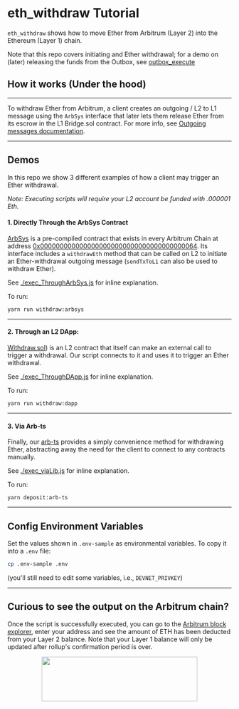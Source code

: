 # eth_withdraw Tutorial

`eth_withdraw` shows how to move Ether from Arbitrum (Layer 2) into the Ethereum (Layer 1) chain.

Note that this repo covers initiating and Ether withdrawal; for a demo on (later) releasing the funds from the Outbox, see [outbox_execute](../outbox-execute/README.md)

## How it works (Under the hood)

---

To withdraw Ether from Arbitrum, a client creates an outgoing / L2 to L1 message using the `ArbSys` interface that later lets them release Ether from its escrow in the L1 Bridge.sol contract. For more info, see [Outgoing messages documentation](https://developer.offchainlabs.com/docs/l1_l2_messages#l2-to-l1-messages-lifecycle).

---

## Demos

In this repo we show 3 different examples of how a client may trigger an Ether withdrawal.

_Note: Executing scripts will require your L2 account be funded with .000001 Eth._

#### **1. Directly Through the ArbSys Contract**

[ArbSys](https://developer.offchainlabs.com/docs/arbsys) is a pre-compiled contract that exists in every Arbitrum Chain at address [0x0000000000000000000000000000000000000064](https://explorer.arbitrum.io/address/0x0000000000000000000000000000000000000064). Its interface includes a `withdrawEth` method that can be called on L2 to initiate an Ether-withdrawal outgoing message (`sendTxToL1` can also be used to withdraw Ether).

See [./exec_ThroughArbSys.js](./scripts/exec_ThroughArbSys.js) for inline explanation.

To run:

```
yarn run withdraw:arbsys
```

---

#### **2. Through an L2 DApp:**

[Withdraw.sol](./contracts/Deposit.sol)) is an L2 contract that itself can make an external call to trigger a withdrawal. Our script connects to it and uses it to trigger an Ether withdrawal.

See [./exec_ThroughDApp.js](./scripts/exec_ThroughDApps.js) for inline explanation.

To run:

```
yarn run withdraw:dapp
```

---

#### 3. **Via Arb-ts**

Finally, our [arb-ts](https://github.com/OffchainLabs/arbitrum/tree/master/packages/arb-ts) provides a simply convenience method for withdrawing Ether, abstracting away the need for the client to connect to any contracts manually.

See [./exec_viaLib.js](./scripts/exec_viaLib.js) for inline explanation.

To run:

```
yarn deposit:arb-ts
```

---

## Config Environment Variables

Set the values shown in `.env-sample` as environmental variables. To copy it into a `.env` file:

```bash
cp .env-sample .env
```

(you'll still need to edit some variables, i.e., `DEVNET_PRIVKEY`)

---

## Curious to see the output on the Arbitrum chain?

Once the script is successfully executed, you can go to the [Arbitrum block explorer](https://rinkeby-explorer.arbitrum.io/#), enter your address and see the amount of ETH has been deducted from your Layer 2 balance. Note that your Layer 1 balance will only be updated after rollup's confirmation period is over.

<p align="center">
  <img width="350" height="100" src= "https://offchainlabs.com/static/media/full-logo.3271d3e8.png" />
</p>
